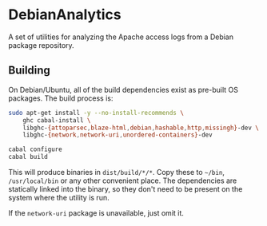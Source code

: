 DebianAnalytics
===============

A set of utilities for analyzing the Apache access logs from a Debian package repository.

Building
--------

On Debian/Ubuntu, all of the build dependencies exist as pre-built OS packages. The build process is:

```Bash
sudo apt-get install -y --no-install-recommends \
    ghc cabal-install \
    libghc-{attoparsec,blaze-html,debian,hashable,http,missingh}-dev \
    libghc-{network,network-uri,unordered-containers}-dev

cabal configure
cabal build
```

This will produce binaries in `dist/build/*/*`. Copy these to `~/bin`, `/usr/local/bin` or any other convenient place. The dependencies are statically linked into the binary, so they don't need to be present on the system where the utility is run.

If the `network-uri` package is unavailable, just omit it.
